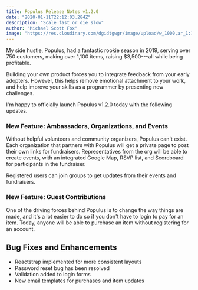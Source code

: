 ```yaml
---
title: Populus Release Notes v1.2.0
date: "2020-01-11T22:12:03.284Z"
description: "Scale fast or die slow"
author: "Michael Scott Fox"
image: "https://res.cloudinary.com/dgidtgwgr/image/upload/w_1000,ar_1:1,c_fill,g_auto,e_art:hokusai/v1543801947/populus_opengraph_agtlbr.png"
---
```


My side hustle, Populus, had a fantastic rookie season in 2019, serving over 750 customers, making over 1,100 items, raising $3,500---all while being profitable. 

Building your own product forces you to integrate feedback from your early adopters. However, this helps remove emotional attachment to your work, and help improve your skills as a programmer by presenting new challenges. 

I'm happy to officially launch Populus v1.2.0 today with the following updates.

### **New Feature: Ambassadors, Organizations, and Events**

Without helpful volunteers and community organizers, Populus can't exist. Each organization that partners with Populus will get a private page to post their own links for fundraisers. Representatives from the org will be able to create events, with an integrated Google Map, RSVP list, and Scoreboard for participants in the fundraiser. 

Registered users can join groups to get updates from their events and fundraisers.



### **New Feature: Guest Contributions**
One of the driving forces behind Populus is to change the way things are made, and it's a lot easier to do so if you don't have to login to pay for an item. Today, anyone will be able to purchase an item without registering for an account. 

## Bug Fixes and Enhancements
- Reactstrap implemented for more consistent layouts
- Password reset bug has been resolved
- Validation added to login forms
- New email templates for purchases and item updates